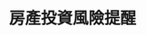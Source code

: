 ---
title: "房產投資風險提醒"
video_id: "BtlplUKI0b8"
shorts_url: "https://youtube.com/shorts/BtlplUKI0b8?si=xvTS5Ebi_cOTWE7a"
thumbnail: "https://img.youtube.com/vi/BtlplUKI0b8/hqdefault.jpg"
published: true
order: 6
---